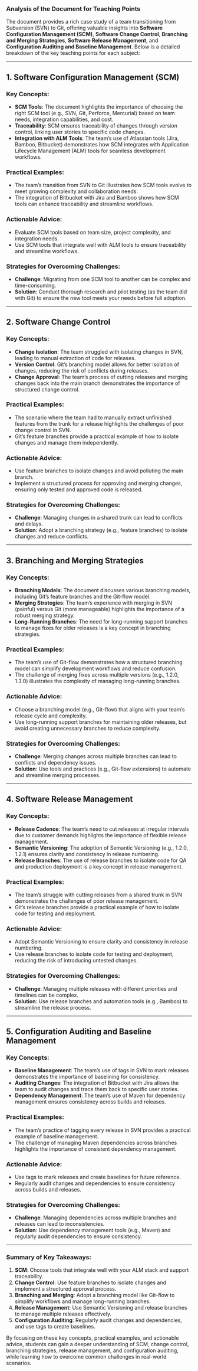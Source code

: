 ### Analysis of the Document for Teaching Points

The document provides a rich case study of a team transitioning from Subversion (SVN) to Git, offering valuable insights into **Software Configuration Management (SCM)**, **Software Change Control**, **Branching and Merging Strategies**, **Software Release Management**, and **Configuration Auditing and Baseline Management**. Below is a detailed breakdown of the key teaching points for each subject:

---

## 1. **Software Configuration Management (SCM)**

### Key Concepts:
- **SCM Tools**: The document highlights the importance of choosing the right SCM tool (e.g., SVN, Git, Perforce, Mercurial) based on team needs, integration capabilities, and cost.
- **Traceability**: SCM ensures traceability of changes through version control, linking user stories to specific code changes.
- **Integration with ALM Tools**: The team’s use of Atlassian tools (Jira, Bamboo, Bitbucket) demonstrates how SCM integrates with Application Lifecycle Management (ALM) tools for seamless development workflows.

### Practical Examples:
- The team’s transition from SVN to Git illustrates how SCM tools evolve to meet growing complexity and collaboration needs.
- The integration of Bitbucket with Jira and Bamboo shows how SCM tools can enhance traceability and streamline workflows.

### Actionable Advice:
- Evaluate SCM tools based on team size, project complexity, and integration needs.
- Use SCM tools that integrate well with ALM tools to ensure traceability and streamline workflows.

### Strategies for Overcoming Challenges:
- **Challenge**: Migrating from one SCM tool to another can be complex and time-consuming.
- **Solution**: Conduct thorough research and pilot testing (as the team did with Git) to ensure the new tool meets your needs before full adoption.

---

## 2. **Software Change Control**

### Key Concepts:
- **Change Isolation**: The team struggled with isolating changes in SVN, leading to manual extraction of code for releases.
- **Version Control**: Git’s branching model allows for better isolation of changes, reducing the risk of conflicts during releases.
- **Change Approval**: The team’s process of cutting releases and merging changes back into the main branch demonstrates the importance of structured change control.

### Practical Examples:
- The scenario where the team had to manually extract unfinished features from the trunk for a release highlights the challenges of poor change control in SVN.
- Git’s feature branches provide a practical example of how to isolate changes and manage them independently.

### Actionable Advice:
- Use feature branches to isolate changes and avoid polluting the main branch.
- Implement a structured process for approving and merging changes, ensuring only tested and approved code is released.

### Strategies for Overcoming Challenges:
- **Challenge**: Managing changes in a shared trunk can lead to conflicts and delays.
- **Solution**: Adopt a branching strategy (e.g., feature branches) to isolate changes and reduce conflicts.

---

## 3. **Branching and Merging Strategies**

### Key Concepts:
- **Branching Models**: The document discusses various branching models, including Git’s feature branches and the Git-flow model.
- **Merging Strategies**: The team’s experience with merging in SVN (painful) versus Git (more manageable) highlights the importance of a robust merging strategy.
- **Long-Running Branches**: The need for long-running support branches to manage fixes for older releases is a key concept in branching strategies.

### Practical Examples:
- The team’s use of Git-flow demonstrates how a structured branching model can simplify development workflows and reduce confusion.
- The challenge of merging fixes across multiple versions (e.g., 1.2.0, 1.3.0) illustrates the complexity of managing long-running branches.

### Actionable Advice:
- Choose a branching model (e.g., Git-flow) that aligns with your team’s release cycle and complexity.
- Use long-running support branches for maintaining older releases, but avoid creating unnecessary branches to reduce complexity.

### Strategies for Overcoming Challenges:
- **Challenge**: Merging changes across multiple branches can lead to conflicts and dependency issues.
- **Solution**: Use tools and practices (e.g., Git-flow extensions) to automate and streamline merging processes.

---

## 4. **Software Release Management**

### Key Concepts:
- **Release Cadence**: The team’s need to cut releases at irregular intervals due to customer demands highlights the importance of flexible release management.
- **Semantic Versioning**: The adoption of Semantic Versioning (e.g., 1.2.0, 1.2.1) ensures clarity and consistency in release numbering.
- **Release Branches**: The use of release branches to isolate code for QA and production deployment is a key concept in release management.

### Practical Examples:
- The team’s struggle with cutting releases from a shared trunk in SVN demonstrates the challenges of poor release management.
- Git’s release branches provide a practical example of how to isolate code for testing and deployment.

### Actionable Advice:
- Adopt Semantic Versioning to ensure clarity and consistency in release numbering.
- Use release branches to isolate code for testing and deployment, reducing the risk of introducing untested changes.

### Strategies for Overcoming Challenges:
- **Challenge**: Managing multiple releases with different priorities and timelines can be complex.
- **Solution**: Use release branches and automation tools (e.g., Bamboo) to streamline the release process.

---

## 5. **Configuration Auditing and Baseline Management**

### Key Concepts:
- **Baseline Management**: The team’s use of tags in SVN to mark releases demonstrates the importance of baselining for consistency.
- **Auditing Changes**: The integration of Bitbucket with Jira allows the team to audit changes and trace them back to specific user stories.
- **Dependency Management**: The team’s use of Maven for dependency management ensures consistency across builds and releases.

### Practical Examples:
- The team’s practice of tagging every release in SVN provides a practical example of baseline management.
- The challenge of managing Maven dependencies across branches highlights the importance of consistent dependency management.

### Actionable Advice:
- Use tags to mark releases and create baselines for future reference.
- Regularly audit changes and dependencies to ensure consistency across builds and releases.

### Strategies for Overcoming Challenges:
- **Challenge**: Managing dependencies across multiple branches and releases can lead to inconsistencies.
- **Solution**: Use dependency management tools (e.g., Maven) and regularly audit dependencies to ensure consistency.

---

### Summary of Key Takeaways:
1. **SCM**: Choose tools that integrate well with your ALM stack and support traceability.
2. **Change Control**: Use feature branches to isolate changes and implement a structured approval process.
3. **Branching and Merging**: Adopt a branching model like Git-flow to simplify workflows and manage long-running branches.
4. **Release Management**: Use Semantic Versioning and release branches to manage multiple releases effectively.
5. **Configuration Auditing**: Regularly audit changes and dependencies, and use tags to create baselines.

By focusing on these key concepts, practical examples, and actionable advice, students can gain a deeper understanding of SCM, change control, branching strategies, release management, and configuration auditing, while learning how to overcome common challenges in real-world scenarios.